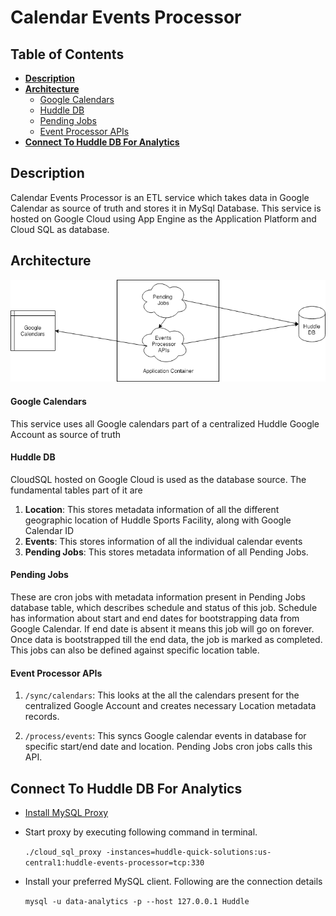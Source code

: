 # Calendar Events Processor

## Table of Contents

   * **[Description](#description)**
   * **[Architecture](#architecture)**
     * [Google Calendars](#google-calendars)
     * [Huddle DB](#huddle-db)
     * [Pending Jobs](#pending-jobs)
     * [Event Processor APIs](#event-processor-apis)
   * **[Connect To Huddle DB For Analytics](#connect-to-huddle-db-for-analytics)**


## Description
Calendar Events Processor is an ETL service which takes data in Google Calendar as source of truth and stores it in MySql Database.
This service is hosted on Google Cloud using App Engine as the Application Platform and Cloud SQL as database.

## Architecture
![Architecture](docs/architecture.png)

#### Google Calendars
This service uses all Google calendars part of a centralized Huddle Google Account as source of truth

#### Huddle DB
CloudSQL hosted on Google Cloud is used as the database source. The fundamental tables part of it are

1) **Location**: This stores metadata information of all the different geographic location of Huddle Sports Facility, along with Google Calendar ID    
2) **Events**: This stores information of all the individual calendar events    
2) **Pending Jobs**: This stores metadata information of all Pending Jobs.

#### Pending Jobs
These are cron jobs with metadata information present in Pending Jobs database table, which describes schedule and status of this job. Schedule has information about start and end dates for bootstrapping data from Google Calendar. If end date is absent it means this job will go on forever. Once data is bootstrapped till the end data, the job is marked as completed. This jobs can also be defined against specific location table.

#### Event Processor APIs
1) `/sync/calendars`: This looks at the all the calendars present for the centralized Google Account and creates necessary Location metadata records.

2) `/process/events`: This syncs Google calendar events in database for specific start/end date and location. Pending Jobs cron jobs calls this API.

## Connect To Huddle DB For Analytics

- [Install MySQL Proxy](https://cloud.google.com/sql/docs/mysql/connect-admin-proxy#install)
- Start proxy by executing following command in terminal.

    `./cloud_sql_proxy -instances=huddle-quick-solutions:us-central1:huddle-events-processor=tcp:330`
- Install your preferred MySQL client. Following are the connection details

    `mysql -u data-analytics -p --host 127.0.0.1 Huddle` 
     